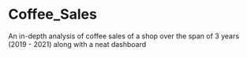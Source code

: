 # Coffee_Sales
An in-depth analysis of coffee sales of a shop over the span of 3 years (2019 - 2021) along with a neat dashboard
